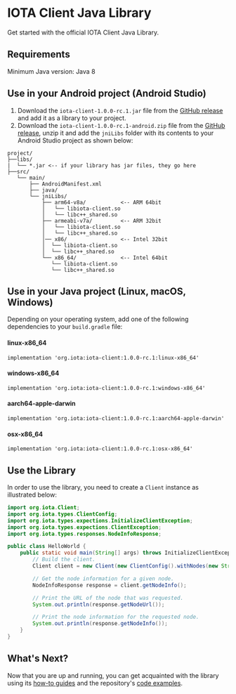 # IOTA Client Java Library

Get started with the official IOTA Client Java Library.

## Requirements

Minimum Java version: Java 8

## Use in your Android project (Android Studio)

1. Download the `iota-client-1.0.0-rc.1.jar` file from the [GitHub release](https://github.com/iotaledger/iota.rs/releases/tag/iota-client-java-1.0.0-rc.1) and add it as a library to your project.
2. Download the `iota-client-1.0.0-rc.1-android.zip` file from the [GitHub release](https://github.com/iotaledger/iota.rs/releases/tag/iota-client-java-1.0.0-rc.1), unzip it and add the `jniLibs` folder with its contents to your Android Studio project as shown below:

```
project/
├──libs/
|  └── *.jar <-- if your library has jar files, they go here
├──src/
   └── main/
       ├── AndroidManifest.xml
       ├── java/
       └── jniLibs/ 
           ├── arm64-v8a/           <-- ARM 64bit
           │   └── libiota-client.so
           │   └── libc++_shared.so
           ├── armeabi-v7a/         <-- ARM 32bit
           │   └── libiota-client.so
           │   └── libc++_shared.so
           │── x86/                 <-- Intel 32bit
           │  └── libiota-client.so
           │  └── libc++_shared.so
           └── x86_64/              <-- Intel 64bit
              └── libiota-client.so
              └── libc++_shared.so
```

## Use in your Java project (Linux, macOS, Windows)

Depending on your operating system, add one of the following dependencies to your `build.gradle` file:

#### linux-x86_64
```
implementation 'org.iota:iota-client:1.0.0-rc.1:linux-x86_64'
```

#### windows-x86_64
```
implementation 'org.iota:iota-client:1.0.0-rc.1:windows-x86_64'
```

#### aarch64-apple-darwin
```
implementation 'org.iota:iota-client:1.0.0-rc.1:aarch64-apple-darwin'
```

#### osx-x86_64
```
implementation 'org.iota:iota-client:1.0.0-rc.1:osx-x86_64'
```

## Use the Library

In order to use the library, you need to create a `Client` instance as illustrated below:

```java
import org.iota.Client;
import org.iota.types.ClientConfig;
import org.iota.types.expections.InitializeClientException;
import org.iota.types.expections.ClientException;
import org.iota.types.responses.NodeInfoResponse;

public class HelloWorld {
    public static void main(String[] args) throws InitializeClientException, ClientException {
        // Build the client.
        Client client = new Client(new ClientConfig().withNodes(new String[]{"https://api.testnet.shimmer.network"}));

        // Get the node information for a given node.
        NodeInfoResponse response = client.getNodeInfo();

        // Print the URL of the node that was requested.
        System.out.println(response.getNodeUrl());

        // Print the node information for the requested node.
        System.out.println(response.getNodeInfo());
    }
}
```

## What's Next?

Now that you are up and running, you can get acquainted with the library using
its [how-to guides](https://wiki.iota.org/shimmer/iota.rs/how_tos/run_how_tos/) and the
repository's [code examples](https://github.com/iotaledger/iota.rs/tree/develop/client/bindings/java/examples/src).